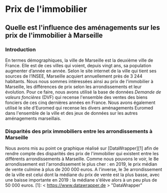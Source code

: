 # Prix de l'immobilier 
## Quelle est l'influence des aménagements sur les prix de l'immobilier à Marseille
### Introduction
En termes démographiques, la ville de Marseille est la deuxième ville de France. Elle est de ces villes qui voient, depuis vingt ans, sa population augmenter d’année en année. Selon le site internet de la ville qui tient ses sources de l’INSEE, Marseille acquiert annuellement près de 3 244 habitants. Nous nous sommes intéressées ainsi au prix de l'immobilier à Marseille, les différences de prix selon les arrondissements et leur évolution. Pour ce faire, nous avons utilisé la base de données *Demande de valeurs foncières* (DVF) qui recense l'ensemble des ventes des biens fonciers de ces cinq dernières années en France. Nous avons également utilisé le site d'Euromed qui recense les divers aménagements Euromed dans l'ensemble de la ville et des jeux de données sur les autres aménagements marseillais. 
### Disparités des prix immobiliers entre les arrondissements à Marseille

Nous avons mis au point ce graphique réalisé sur [DataWrapper][1] afin de rendre compte des disparités des prix de l'immobilier qui existent entre les différents arrondissements à Marseille. Comme nous pouvons le voir, le 8e arrondissement est l'arrondissement le plus cher : en 2019, le prix médian de vente culmine à plus de 200 000 euros. A l'inverse, le 3e arrondissement de la ville est celui dont la médiane du prix de vente est la plus basse, avec une baisse importante en 2019 : la médiane s'élève alors à un peu plus de 50 000 euros. [1]: < https://www.datawrapper.de > "DataWrapper"

